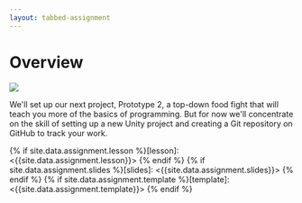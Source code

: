 ```yaml
---
layout: tabbed-assignment
---
```


# Overview

<img class="overview-image" src="https://connect-prd-cdn.unity.com/20190516/learn/images/bf8d3473-c257-4b77-baec-74c0e35d554a_p21080pBanner.png">

We'll set up our next project, Prototype 2, a top-down food fight that will teach you more of the basics of programming. But for now we'll concentrate on the skill of setting up a new Unity project and creating a Git repository on GitHub to track your work.

<!-- Don't edit links here, change them in _data/assignment.yml instead, -->

{% if site.data.assignment.lesson   %}[lesson]: <{{site.data.assignment.lesson}}>     {% endif %}
{% if site.data.assignment.slides   %}[slides]:   <{{site.data.assignment.slides}}>   {% endif %}
{% if site.data.assignment.template %}[template]: <{{site.data.assignment.template}}> {% endif %}

